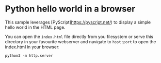 # Python hello world in a browser

This sample leverages [PyScript]https://pyscript.net/) to display a simple hello world in the HTML page.


You can open the `index.html` file directly from you filesystem or serve this directory in your favourite webserver and navigate to `host:port` to open the index.html in your browser:

```
python3 -m http.server
```
